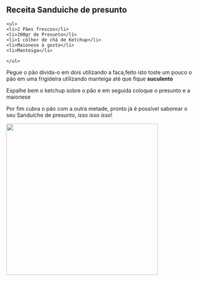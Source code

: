 <!DOCTYPE html>
<html>
  <head>
    <title>Sanduiche de presunto</title>
    <meta charset="utf-8">
  </head>
  <body>
    <h2>Receita Sanduiche de presunto</h2>

    <ul>
	<li>2 Pães frescos</li>
	<li>200gr de Presunto</l1>
	<li>1 colher de chá de Ketchup</li>
	<li>Maionese à gosto</li>
	<li>Manteiga</li>

    </ul>
<p>Pegue o pão divida-o em dois utilizando a faca,feito isto toste um pouco o pão em uma frigideira utilizando manteiga até que fique <strong>suculento</strong></p>
<p>Espalhe bem o ketchup sobre o pão e em seguida coloque o presunto e a maionese</p>
<p>Por fim cubra o pão com a outra metade, pronto já é possível saborear o seu Sanduíche de presunto, <i>isso isso isso</i>!</p>
<img src="https://pbs.twimg.com/media/BxN6WAfIUAEjAkb.jpg" width="400">
</body>
</html>

